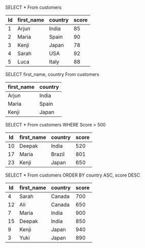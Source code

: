 SELECT *
From customers

| Id | first_name | country     | score |
|----|------------|-------------|-------|
| 1  | Arjun      | India       | 85    |
| 2  | Maria      | Spain       | 90    |
| 3  | Kenji      | Japan       | 78    |
| 4  | Sarah      | USA         | 92    |
| 5  | Luca       | Italy       | 88    |


SELECT first_name, country
From customers 

| first_name | country |
|------------|---------|
| Arjun      | India   |
| Maria      | Spain   |
| Kenji      | Japan   |

SELECT *
From customers 
WHERE Score > 500

| Id | first_name | country | score |
|----|------------|---------|-------|
| 10 | Deepak     | India   | 520   |
| 17 | Maria      | Brazil  | 801   |
| 23 | Kenji      | Japan   | 650   |

SELECT *
From customers 
ORDER BY country ASC, score DESC

| Id | first_name | country | score |
|----|------------|---------|-------|
| 4  | Sarah      | Canada  | 700   |
| 12 | Ali        | Canada  | 650   |
| 7  | Maria      | India   | 900   |
| 15 | Deepak     | India   | 850   |
| 9  | Kenji      | Japan   | 940   |
| 3  | Yuki       | Japan   | 890   |
